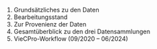 
1. Grundsätzliches zu den Daten
2. Bearbeitungsstand
3. Zur Provenienz der Daten
4. Gesamtüberblick zu den drei Datensammlungen
5. VieCPro-Workflow (09/2020 – 06/2024)